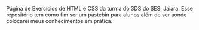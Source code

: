 Página de Exercícios de HTML e CSS da turma do 3DS do SESI Jaiara.
Esse repositório tem como fim ser um pastebin para alunos além de ser aonde colocarei meus conhecimentos em prática.
